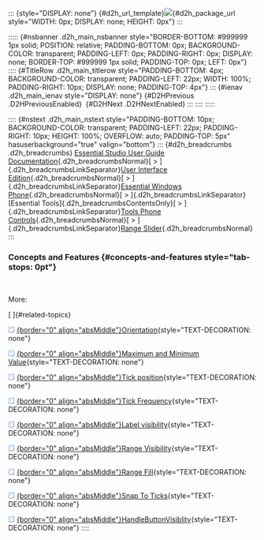 ::: {style="DISPLAY: none"}
[](ms-xhelp:///?Id=d2h_url_template){#d2h_url_template}![](!package_url!){#d2h_package_url style="WIDTH: 0px; DISPLAY: none; HEIGHT: 0px"}
:::

::::: {#nsbanner .d2h_main_nsbanner style="BORDER-BOTTOM: #999999 1px solid; POSITION: relative; PADDING-BOTTOM: 0px; BACKGROUND-COLOR: transparent; PADDING-LEFT: 0px; PADDING-RIGHT: 0px; DISPLAY: none; BORDER-TOP: #999999 1px solid; PADDING-TOP: 0px; LEFT: 0px"}
:::: {#TitleRow .d2h_main_titlerow style="PADDING-BOTTOM: 4px; BACKGROUND-COLOR: transparent; PADDING-LEFT: 22px; WIDTH: 100%; PADDING-RIGHT: 10px; DISPLAY: none; PADDING-TOP: 4px"}
::: {#ienav .d2h_main_ienav style="DISPLAY: none"}
[](ms-xhelp:///?Id=693208a7-4482-4fa1-bec5-0338c191e57f){#D2HPrevious .D2HPreviousEnabled}  [](ms-xhelp:///?Id=3556868a-61ea-4d22-b63c-c81a014d4bea){#D2HNext .D2HNextEnabled}
:::
::::
:::::

:::: {#nstext .d2h_main_nstext style="PADDING-BOTTOM: 10px; BACKGROUND-COLOR: transparent; PADDING-LEFT: 22px; PADDING-RIGHT: 10px; HEIGHT: 100%; OVERFLOW: auto; PADDING-TOP: 5px" hasuserbackground="true" valign="bottom"}
::: {#d2h_breadcrumbs .d2h_breadcrumbs}
[Essential Studio User Guide Documentation](ms-xhelp:///?Id=12457748-09e3-4d74-a240-8e049cedf030){.d2h_breadcrumbsNormal}[ \> ]{.d2h_breadcrumbsLinkSeparator}[User Interface Edition](ms-xhelp:///?Id=c29296b7-531c-413b-a0ec-488ca1f7f669){.d2h_breadcrumbsNormal}[ \> ]{.d2h_breadcrumbsLinkSeparator}[Essential Windows Phone](ms-xhelp:///?Id=5ea1999c-4eff-4775-b84e-407dc825f555){.d2h_breadcrumbsNormal}[ \> ]{.d2h_breadcrumbsLinkSeparator}[Essential Tools]{.d2h_breadcrumbsContentsOnly}[ \> ]{.d2h_breadcrumbsLinkSeparator}[Tools Phone Controls](ms-xhelp:///?Id=785aeb70-aa68-45ce-9666-964f209e58fd){.d2h_breadcrumbsNormal}[ \> ]{.d2h_breadcrumbsLinkSeparator}[Range Slider](ms-xhelp:///?Id=0c96b995-9d11-4db9-bb1f-c51fcf2164a8){.d2h_breadcrumbsNormal}
:::

### Concepts and Features {#concepts-and-features style="tab-stops: 0pt"}

 

More:

[ ]{#related-topics}

[![](button.gif){border="0" align="absMiddle"}Orientation](ms-xhelp:///?Id=39f607a8-ac63-4629-ba20-3e53cf3c088c){style="TEXT-DECORATION: none"}

[![](button.gif){border="0" align="absMiddle"}Maximum and Minimum Value](ms-xhelp:///?Id=5469a3b1-4648-4659-a433-5bf9749492fa){style="TEXT-DECORATION: none"}

[![](button.gif){border="0" align="absMiddle"}Tick position](ms-xhelp:///?Id=d9de91a6-dc60-4079-9fd0-930ef8914df2){style="TEXT-DECORATION: none"}

[![](button.gif){border="0" align="absMiddle"}Tick Frequency](ms-xhelp:///?Id=93de6c63-03e1-4ebe-9a5f-ac9801edf570){style="TEXT-DECORATION: none"}

[![](button.gif){border="0" align="absMiddle"}Label visibility](ms-xhelp:///?Id=cea4aaa2-0db6-4dc5-a4a7-e47a452e4eea){style="TEXT-DECORATION: none"}

[![](button.gif){border="0" align="absMiddle"}Range Visibility](ms-xhelp:///?Id=07ff710e-129a-4e93-915b-6703f798192b){style="TEXT-DECORATION: none"}

[![](button.gif){border="0" align="absMiddle"}Range Fill](ms-xhelp:///?Id=539c32bd-c0e7-4fa9-847d-ac8a826f9f0f){style="TEXT-DECORATION: none"}

[![](button.gif){border="0" align="absMiddle"}Snap To Ticks](ms-xhelp:///?Id=42239e08-f2d8-48ec-8c37-5fd8b40eafb0){style="TEXT-DECORATION: none"}

[![](button.gif){border="0" align="absMiddle"}HandleButtonVisiblity](ms-xhelp:///?Id=c9fc3f0e-4756-4e46-8503-b264b1eaee40){style="TEXT-DECORATION: none"}
::::

